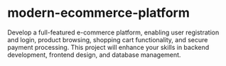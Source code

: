 # modern-ecommerce-platform
Develop a full-featured e-commerce platform, enabling user registration and login, product browsing, shopping cart functionality, and secure payment processing. This project will enhance your skills in backend development, frontend design, and database management.
